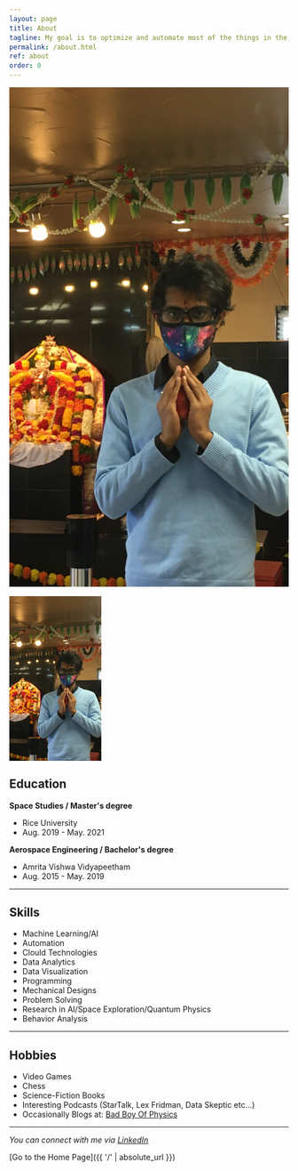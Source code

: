 ```yaml
---
layout: page
title: About
tagline: My goal is to optimize and automate most of the things in the world.
permalink: /about.html
ref: about
order: 0
---
```


<p align="center">
  <img src="/assets/css/IMG_5052.png" />
</p>

<img align="center" width="33%" src="/assets/css/IMG_5052.png">



## Education

**Space Studies / Master's degree**
- Rice University
- Aug. 2019 - May. 2021

**Aerospace Engineering / Bachelor's degree**
- Amrita Vishwa Vidyapeetham 
- Aug. 2015 - May. 2019

---

## Skills

- Machine Learning/AI
- Automation
- Clould Technologies
- Data Analytics
- Data Visualization
- Programming
- Mechanical Designs
- Problem Solving
- Research in AI/Space Exploration/Quantum Physics
- Behavior Analysis


---

## Hobbies

- Video Games
- Chess
- Science-Fiction Books
- Interesting Podcasts (StarTalk, Lex Fridman, Data Skeptic etc...)
- Occasionally Blogs at: [Bad Boy Of Physics](https://badboyofphysics.blogspot.com/)


---

*You can connect with me via [LinkedIn](https://www.linkedin.com/in/sankeerthsarvade/)*


[Go to the Home Page]({{ '/' | absolute_url }})
